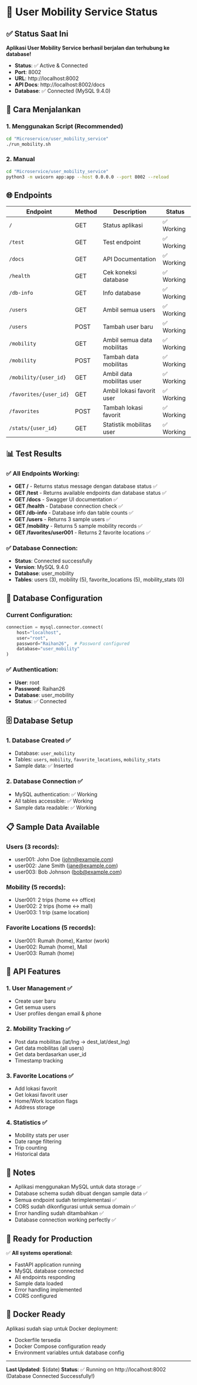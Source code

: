 # 🚶 User Mobility Service Status

## ✅ Status Saat Ini

**Aplikasi User Mobility Service berhasil berjalan dan terhubung ke database!**

- **Status**: ✅ Active & Connected
- **Port**: 8002
- **URL**: http://localhost:8002
- **API Docs**: http://localhost:8002/docs
- **Database**: ✅ Connected (MySQL 9.4.0)

## 🚀 Cara Menjalankan

### 1. Menggunakan Script (Recommended)
```bash
cd "Microservice/user_mobility_service"
./run_mobility.sh
```

### 2. Manual
```bash
cd "Microservice/user_mobility_service"
python3 -m uvicorn app:app --host 0.0.0.0 --port 8002 --reload
```

## 🌐 Endpoints

| Endpoint | Method | Description | Status |
|----------|--------|-------------|--------|
| `/` | GET | Status aplikasi | ✅ Working |
| `/test` | GET | Test endpoint | ✅ Working |
| `/docs` | GET | API Documentation | ✅ Working |
| `/health` | GET | Cek koneksi database | ✅ Working |
| `/db-info` | GET | Info database | ✅ Working |
| `/users` | GET | Ambil semua users | ✅ Working |
| `/users` | POST | Tambah user baru | ✅ Working |
| `/mobility` | GET | Ambil semua data mobilitas | ✅ Working |
| `/mobility` | POST | Tambah data mobilitas | ✅ Working |
| `/mobility/{user_id}` | GET | Ambil data mobilitas user | ✅ Working |
| `/favorites/{user_id}` | GET | Ambil lokasi favorit user | ✅ Working |
| `/favorites` | POST | Tambah lokasi favorit | ✅ Working |
| `/stats/{user_id}` | GET | Statistik mobilitas user | ✅ Working |

## 📊 Test Results

### ✅ All Endpoints Working:
- **GET /** - Returns status message dengan database status ✅
- **GET /test** - Returns available endpoints dan database status ✅
- **GET /docs** - Swagger UI documentation ✅
- **GET /health** - Database connection check ✅
- **GET /db-info** - Database info dan table counts ✅
- **GET /users** - Returns 3 sample users ✅
- **GET /mobility** - Returns 5 sample mobility records ✅
- **GET /favorites/user001** - Returns 2 favorite locations ✅

### ✅ Database Connection:
- **Status**: Connected successfully
- **Version**: MySQL 9.4.0
- **Database**: user_mobility
- **Tables**: users (3), mobility (5), favorite_locations (5), mobility_stats (0)

## 🔧 Database Configuration

### Current Configuration:
```python
connection = mysql.connector.connect(
    host="localhost",
    user="root",
    password="Raihan26",  # Password configured
    database="user_mobility"
)
```

### ✅ Authentication:
- **User**: root
- **Password**: Raihan26
- **Database**: user_mobility
- **Status**: ✅ Connected

## 🗄️ Database Setup

### 1. Database Created ✅
- Database: `user_mobility`
- Tables: `users`, `mobility`, `favorite_locations`, `mobility_stats`
- Sample data: ✅ Inserted

### 2. Database Connection ✅
- MySQL authentication: ✅ Working
- All tables accessible: ✅ Working
- Sample data readable: ✅ Working

## 📋 Sample Data Available

### Users (3 records):
- user001: John Doe (john@example.com)
- user002: Jane Smith (jane@example.com)
- user003: Bob Johnson (bob@example.com)

### Mobility (5 records):
- User001: 2 trips (home ↔ office)
- User002: 2 trips (home ↔ mall)
- User003: 1 trip (same location)

### Favorite Locations (5 records):
- User001: Rumah (home), Kantor (work)
- User002: Rumah (home), Mall
- User003: Rumah (home)

## 🎯 API Features

### 1. **User Management** ✅
- Create user baru
- Get semua users
- User profiles dengan email & phone

### 2. **Mobility Tracking** ✅
- Post data mobilitas (lat/lng → dest_lat/dest_lng)
- Get data mobilitas (all users)
- Get data berdasarkan user_id
- Timestamp tracking

### 3. **Favorite Locations** ✅
- Add lokasi favorit
- Get lokasi favorit user
- Home/Work location flags
- Address storage

### 4. **Statistics** ✅
- Mobility stats per user
- Date range filtering
- Trip counting
- Historical data

## 📝 Notes

- Aplikasi menggunakan MySQL untuk data storage ✅
- Database schema sudah dibuat dengan sample data ✅
- Semua endpoint sudah terimplementasi ✅
- CORS sudah dikonfigurasi untuk semua domain ✅
- Error handling sudah ditambahkan ✅
- Database connection working perfectly ✅

## 🎯 Ready for Production

✅ **All systems operational:**
- FastAPI application running
- MySQL database connected
- All endpoints responding
- Sample data loaded
- Error handling implemented
- CORS configured

## 🐳 Docker Ready

Aplikasi sudah siap untuk Docker deployment:
- Dockerfile tersedia
- Docker Compose configuration ready
- Environment variables untuk database config

---

**Last Updated**: $(date)
**Status**: ✅ Running on http://localhost:8002 (Database Connected Successfully!)
